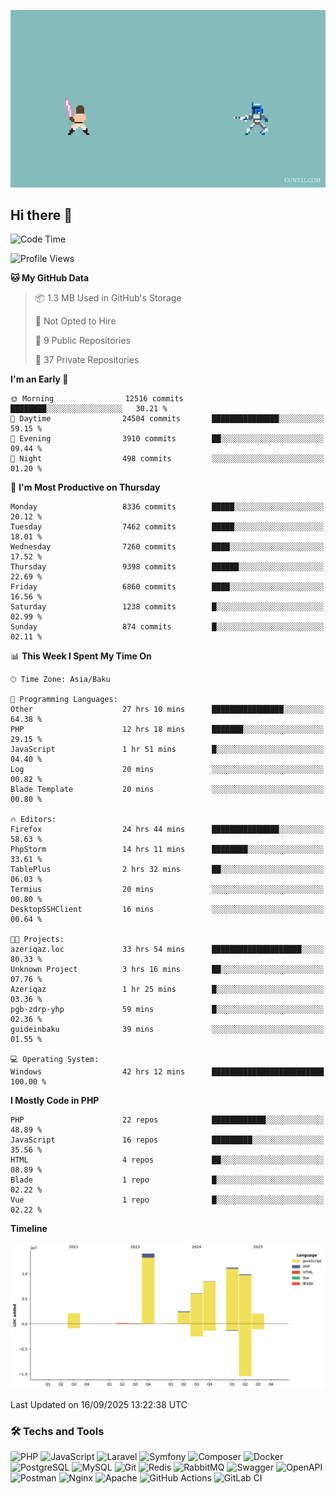 <!--WALLPAPER-->
<p align='center'>
  <img src='assets/wallpapers/14.gif' alt='Banner'>
</p>
<!--/WALLPAPER-->

## Hi there 👋

<!--START_SECTION:waka-->
![Code Time](http://img.shields.io/badge/Code%20Time-294%20hrs%204%20mins-blue)

![Profile Views](http://img.shields.io/badge/Profile%20Views-0-blue)

**🐱 My GitHub Data** 

> 📦 1.3 MB Used in GitHub's Storage 
 > 
> 🚫 Not Opted to Hire
 > 
> 📜 9 Public Repositories 
 > 
> 🔑 37 Private Repositories 
 > 
**I'm an Early 🐤** 

```text
🌞 Morning                12516 commits       ████████░░░░░░░░░░░░░░░░░   30.21 % 
🌆 Daytime                24504 commits       ███████████████░░░░░░░░░░   59.15 % 
🌃 Evening                3910 commits        ██░░░░░░░░░░░░░░░░░░░░░░░   09.44 % 
🌙 Night                  498 commits         ░░░░░░░░░░░░░░░░░░░░░░░░░   01.20 % 
```
📅 **I'm Most Productive on Thursday** 

```text
Monday                   8336 commits        █████░░░░░░░░░░░░░░░░░░░░   20.12 % 
Tuesday                  7462 commits        █████░░░░░░░░░░░░░░░░░░░░   18.01 % 
Wednesday                7260 commits        ████░░░░░░░░░░░░░░░░░░░░░   17.52 % 
Thursday                 9398 commits        ██████░░░░░░░░░░░░░░░░░░░   22.69 % 
Friday                   6860 commits        ████░░░░░░░░░░░░░░░░░░░░░   16.56 % 
Saturday                 1238 commits        █░░░░░░░░░░░░░░░░░░░░░░░░   02.99 % 
Sunday                   874 commits         █░░░░░░░░░░░░░░░░░░░░░░░░   02.11 % 
```


📊 **This Week I Spent My Time On** 

```text
🕑︎ Time Zone: Asia/Baku

💬 Programming Languages: 
Other                    27 hrs 10 mins      ████████████████░░░░░░░░░   64.38 % 
PHP                      12 hrs 18 mins      ███████░░░░░░░░░░░░░░░░░░   29.15 % 
JavaScript               1 hr 51 mins        █░░░░░░░░░░░░░░░░░░░░░░░░   04.40 % 
Log                      20 mins             ░░░░░░░░░░░░░░░░░░░░░░░░░   00.82 % 
Blade Template           20 mins             ░░░░░░░░░░░░░░░░░░░░░░░░░   00.80 % 

🔥 Editors: 
Firefox                  24 hrs 44 mins      ███████████████░░░░░░░░░░   58.63 % 
PhpStorm                 14 hrs 11 mins      ████████░░░░░░░░░░░░░░░░░   33.61 % 
TablePlus                2 hrs 32 mins       ██░░░░░░░░░░░░░░░░░░░░░░░   06.03 % 
Termius                  20 mins             ░░░░░░░░░░░░░░░░░░░░░░░░░   00.80 % 
DesktopSSHClient         16 mins             ░░░░░░░░░░░░░░░░░░░░░░░░░   00.64 % 

🐱‍💻 Projects: 
azeriqaz.loc             33 hrs 54 mins      ████████████████████░░░░░   80.33 % 
Unknown Project          3 hrs 16 mins       ██░░░░░░░░░░░░░░░░░░░░░░░   07.76 % 
Azeriqaz                 1 hr 25 mins        █░░░░░░░░░░░░░░░░░░░░░░░░   03.36 % 
pgb-zdrp-yhp             59 mins             █░░░░░░░░░░░░░░░░░░░░░░░░   02.36 % 
guideinbaku              39 mins             ░░░░░░░░░░░░░░░░░░░░░░░░░   01.55 % 

💻 Operating System: 
Windows                  42 hrs 12 mins      █████████████████████████   100.00 % 
```

**I Mostly Code in PHP** 

```text
PHP                      22 repos            ████████████░░░░░░░░░░░░░   48.89 % 
JavaScript               16 repos            █████████░░░░░░░░░░░░░░░░   35.56 % 
HTML                     4 repos             ██░░░░░░░░░░░░░░░░░░░░░░░   08.89 % 
Blade                    1 repo              █░░░░░░░░░░░░░░░░░░░░░░░░   02.22 % 
Vue                      1 repo              █░░░░░░░░░░░░░░░░░░░░░░░░   02.22 % 
```



**Timeline**

![Lines of Code chart](https://raw.githubusercontent.com/feridnesibzade/feridnesibzade/main/assets/bar_graph.png)


 Last Updated on 16/09/2025 13:22:38 UTC
<!--END_SECTION:waka-->

### 🛠️ Techs and Tools

![PHP](https://img.shields.io/badge/PHP-777BB4?style=for-the-badge&logo=php&logoColor=white)
![JavaScript](https://img.shields.io/badge/JavaScript-F7DF1E?style=for-the-badge&logo=javascript&logoColor=000)
![Laravel](https://img.shields.io/badge/Laravel-F55247?style=for-the-badge&logo=laravel&logoColor=white)
![Symfony](https://img.shields.io/badge/Symfony-000000?style=for-the-badge&logo=symfony&logoColor=white)
![Composer](https://img.shields.io/badge/Composer-885630?style=for-the-badge&logo=composer&logoColor=white)
![Docker](https://img.shields.io/badge/Docker-2496ED?style=for-the-badge&logo=docker&logoColor=white)
![PostgreSQL](https://img.shields.io/badge/PostgreSQL-4169E1?style=for-the-badge&logo=postgresql&logoColor=white)
![MySQL](https://img.shields.io/badge/MySQL-4479A1?style=for-the-badge&logo=mysql&logoColor=white)
![Git](https://img.shields.io/badge/Git-F05032?style=for-the-badge&logo=git&logoColor=white)
![Redis](https://img.shields.io/badge/Redis-DC382D?style=for-the-badge&logo=redis&logoColor=white)
![RabbitMQ](https://img.shields.io/badge/RabbitMQ-FF6600?style=for-the-badge&logo=rabbitmq&logoColor=white)
![Swagger](https://img.shields.io/badge/Swagger-85EA2D?style=for-the-badge&logo=swagger&logoColor=black)
![OpenAPI](https://img.shields.io/badge/OpenAPI-6BA539?style=for-the-badge&logo=openapiinitiative&logoColor=white)
![Postman](https://img.shields.io/badge/Postman-FF6C37?style=for-the-badge&logo=postman&logoColor=white)
![Nginx](https://img.shields.io/badge/Nginx-009639?style=for-the-badge&logo=nginx&logoColor=white)
![Apache](https://img.shields.io/badge/Apache-D22128?style=for-the-badge&logo=apache&logoColor=white)
![GitHub Actions](https://img.shields.io/badge/GitHub%20Actions-2088FF?style=for-the-badge&logo=githubactions&logoColor=white)
![GitLab CI](https://img.shields.io/badge/GitLab%20CI-FC6D26?style=for-the-badge&logo=gitlab&logoColor=white)

